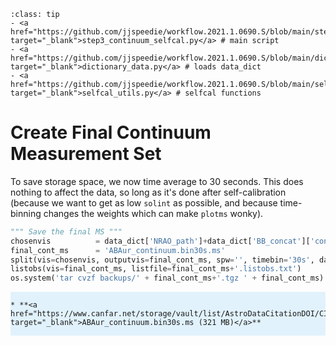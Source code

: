 `````{admonition} Scripts for **Step 3 - Self-calibration of the continuum**:
:class: tip
- <a href="https://github.com/jjspeedie/workflow.2021.1.0690.S/blob/main/step3_continuum_selfcal.py" target="_blank">step3_continuum_selfcal.py</a> # main script
- <a href="https://github.com/jjspeedie/workflow.2021.1.0690.S/blob/main/dictionary_data.py" target="_blank">dictionary_data.py</a> # loads data_dict
- <a href="https://github.com/jjspeedie/workflow.2021.1.0690.S/blob/main/selfcal_utils.py" target="_blank">selfcal_utils.py</a> # selfcal functions
`````

# Create Final Continuum Measurement Set

To save storage space, we now time average to 30 seconds. This does nothing to affect the data, so long as it's done after self-calibration (because we want to get as low ``solint`` as possible, and because time-binning changes the weights which can make ``plotms`` wonky).

````python
""" Save the final MS """
chosenvis          = data_dict['NRAO_path']+data_dict['BB_concat']['contp0'].replace('p0.ms', 'ap.ms')
final_cont_ms      = 'ABAur_continuum.bin30s.ms'
split(vis=chosenvis, outputvis=final_cont_ms, spw='', timebin='30s', datacolumn='data')
listobs(vis=final_cont_ms, listfile=final_cont_ms+'.listobs.txt')
os.system('tar cvzf backups/' + final_cont_ms+'.tgz ' + final_cont_ms)
````

<div style="background-color:#e1f2fc;">

````{card} Final continuum measurement set achieved! 🥳

* **<a href="https://www.canfar.net/storage/vault/list/AstroDataCitationDOI/CISTI.CANFAR/24.0098/data/2021.1.00690.S/measurement_sets" target="_blank">ABAur_continuum.bin30s.ms (321 MB)</a>**


````
</div>
